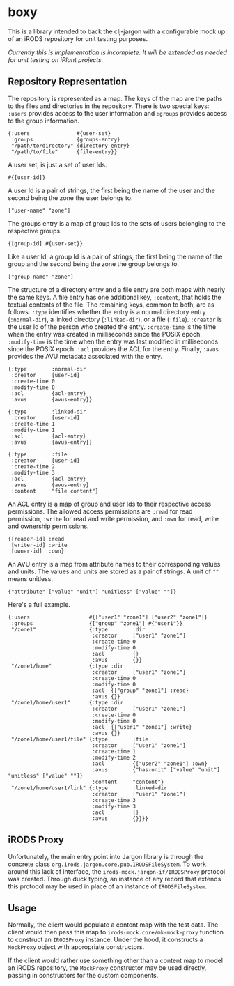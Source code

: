 # boxy

This is a library intended to back the clj-jargon with a configurable mock up of an iRODS repository 
for unit testing purposes.

_Currently this is implementation is incomplete. It will be extended as needed for unit testing on 
iPlant projects._


## Repository Representation

The repository is represented as a map. The keys of the map are the paths to the files and 
directories in the repository. There is two special keys: `:users` provides access to the user 
information and `:groups` provides access to the group information.  

    {:users               #{user-set}
     :groups              {groups-entry}
     "/path/to/directory" {directory-entry}
     "/path/to/file"      {file-entry}}

A user set, is just a set of user Ids.

    #{[user-id]}

A user Id is a pair of strings, the first being the name of the user and the second being the zone 
the user belongs to.

    ["user-name" "zone"]

The groups entry is a map of group Ids to the sets of users belonging to the respective groups.

    {[group-id] #{user-set}}

Like a user Id, a group Id is a pair of strings, the first being the name of the group and the 
second being the zone the group belongs to.

    ["group-name" "zone"]

The structure of a directory entry and a file entry are both maps with nearly the same keys. A file 
entry has one additional key, `:content`, that holds the textual contents of the file. The remaining 
keys, common to both, are as follows. `:type` identifies whether the entry is a normal directory 
entry (`:normal-dir`), a linked directory (`:linked-dir`), or a file (`:file`). `:creator` is the
user Id of the person who created the entry. `:create-time` is the time when the entry was created
in milliseconds since the POSIX epoch. `:modify-time` is the time when the entry was last modified
in milliseconds since the POSIX epoch. `:acl` provides the ACL for the entry. Finally, `:avus` 
provides the AVU metadata associated with the entry.

    {:type        :normal-dir
     :creator     [user-id]
     :create-time 0
     :modify-time 0
     :acl         {acl-entry}
     :avus        {avus-entry}}

    {:type        :linked-dir
     :creator     [user-id]
     :create-time 1
     :modify-time 1
     :acl         {acl-entry}
     :avus        {avus-entry}}

    {:type        :file
     :creator     [user-id]
     :create-time 2
     :modify-time 3
     :acl         {acl-entry}
     :avus        {avus-entry}
     :content     "file content"}

An ACL entry is a map of group and user Ids to their respective access permissions. The allowed 
access permissions are `:read` for read permission, `:write` for read and write permission, and 
`:own` for read, write and ownership permissions.

    {[reader-id] :read
     [writer-id] :write
     [owner-id]  :own}

An AVU entry is a map from attribute names to their corresponding values and units. The values and 
units are stored as a pair of strings. A unit of `""` means unitless.  

    {"attribute" ["value" "unit"] "unitless" ["value" ""]} 

Here's a full example.

    {:users                   #{["user1" "zone1"] ["user2" "zone1"]}
     :groups                  {["group" "zone1"] #{"user1"}} 
     "/zone1"                 {:type        :dir
                               :creator     ["user1" "zone1"]
                               :create-time 0
                               :modify-time 0
                               :acl         {}
                               :avus        {}}
     "/zone1/home"            {:type :dir
                               :creator     ["user1" "zone1"]
                               :create-time 0
                               :modify-time 0
                               :acl  {["group" "zone1"] :read}
                               :avus {}}
     "/zone1/home/user1"      {:type :dir
                               :creator     ["user1" "zone1"]
                               :create-time 0
                               :modify-time 0
                               :acl  {["user1" "zone1"] :write}
                               :avus {}}
     "/zone1/home/user1/file" {:type        :file
                               :creator     ["user1" "zone1"]
                               :create-time 1
                               :modify-time 2
                               :acl         {["user2" "zone1"] :own}
                               :avus        {"has-unit" ["value" "unit"] "unitless" ["value" ""]}
                               :content     "content"}
     "/zone1/home/user1/link" {:type        :linked-dir
                               :creator     ["user1" "zone1"]
                               :create-time 3
                               :modify-time 3
                               :acl         {}
                               :avus        {}}}}


## iRODS Proxy

Unfortunately, the main entry point into Jargon library is through the concrete class 
`org.irods.jargon.core.pub.IRODSFileSystem`. To work around this lack of interface, the 
`irods-mock.jargon-if/IRODSProxy` protocol was created.  Through duck typing, an instance of any 
record that extends this protocol may be used in place of an instance of `IRODSFileSystem`.


## Usage

Normally, the client would populate a content map with the test data. The client would then pass 
this map to `irods-mock.core/mk-mock-proxy` function to construct an `IRODSProxy` instance. Under 
the hood, it constructs a `MockProxy` object with appropriate constructors.

If the client would rather use something other than a content map to model an iRODS repository, the 
`MockProxy` constructor may be used directly, passing in constructors for the custom components.
